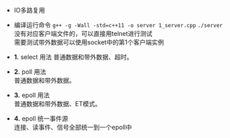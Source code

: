 * IO多路复用

* 编译运行命令
  `g++ -g -Wall -std=c++11 -o server 1_server.cpp`
  `./server`
  没有对应客户端文件的，可以直接用telnet进行测试  
  需要测试带外数据可以使用socket中的第1个客户端实例

* **1.** select 用法
  普通数据和带外数据、超时。

* **2.** poll 用法  
  普通数据和带外数据。

* **3.** epoll 用法  
  普通数据和带外数据、ET模式。

* **4.** epoll 统一事件源  
  连接、读事件、信号全部统一到一个epoll中